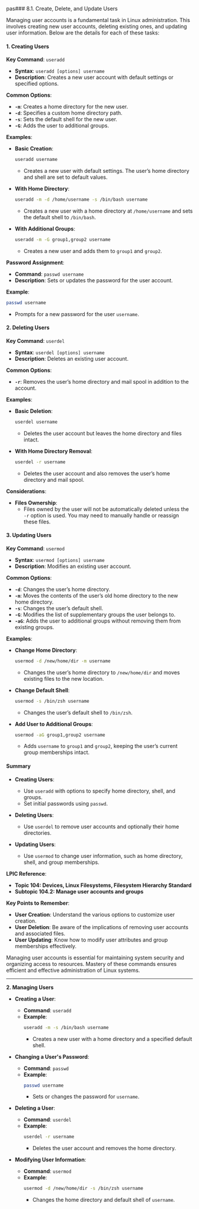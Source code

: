 pas### 8.1. Create, Delete, and Update Users

Managing user accounts is a fundamental task in Linux administration. This involves creating new user accounts, deleting existing ones, and updating user information. Below are the details for each of these tasks:

#### 1. **Creating Users**

**Key Command**: `useradd`

- **Syntax**: `useradd [options] username`
- **Description**: Creates a new user account with default settings or specified options.

**Common Options**:

- **`-m`**: Creates a home directory for the new user.
- **`-d`**: Specifies a custom home directory path.
- **`-s`**: Sets the default shell for the new user.
- **`-G`**: Adds the user to additional groups.

**Examples**:

- **Basic Creation**:
  ```bash
  useradd username
  ```
  - Creates a new user with default settings. The user’s home directory and shell are set to default values.

- **With Home Directory**:
  ```bash
  useradd -m -d /home/username -s /bin/bash username
  ```
  - Creates a new user with a home directory at `/home/username` and sets the default shell to `/bin/bash`.

- **With Additional Groups**:
  ```bash
  useradd -m -G group1,group2 username
  ```
  - Creates a new user and adds them to `group1` and `group2`.

**Password Assignment**:

- **Command**: `passwd username`
- **Description**: Sets or updates the password for the user account.

**Example**:
```bash
passwd username
```
- Prompts for a new password for the user `username`.

#### 2. **Deleting Users**

**Key Command**: `userdel`

- **Syntax**: `userdel [options] username`
- **Description**: Deletes an existing user account.

**Common Options**:

- **`-r`**: Removes the user’s home directory and mail spool in addition to the account.

**Examples**:

- **Basic Deletion**:
  ```bash
  userdel username
  ```
  - Deletes the user account but leaves the home directory and files intact.

- **With Home Directory Removal**:
  ```bash
  userdel -r username
  ```
  - Deletes the user account and also removes the user’s home directory and mail spool.

**Considerations**:

- **Files Ownership**:
  - Files owned by the user will not be automatically deleted unless the `-r` option is used. You may need to manually handle or reassign these files.

#### 3. **Updating Users**

**Key Command**: `usermod`

- **Syntax**: `usermod [options] username`
- **Description**: Modifies an existing user account.

**Common Options**:

- **`-d`**: Changes the user’s home directory.
- **`-m`**: Moves the contents of the user’s old home directory to the new home directory.
- **`-s`**: Changes the user’s default shell.
- **`-G`**: Modifies the list of supplementary groups the user belongs to.
- **`-aG`**: Adds the user to additional groups without removing them from existing groups.

**Examples**:

- **Change Home Directory**:
  ```bash
  usermod -d /new/home/dir -m username
  ```
  - Changes the user’s home directory to `/new/home/dir` and moves existing files to the new location.

- **Change Default Shell**:
  ```bash
  usermod -s /bin/zsh username
  ```
  - Changes the user’s default shell to `/bin/zsh`.

- **Add User to Additional Groups**:
  ```bash
  usermod -aG group1,group2 username
  ```
  - Adds `username` to `group1` and `group2`, keeping the user’s current group memberships intact.

#### Summary

- **Creating Users**:
  - Use `useradd` with options to specify home directory, shell, and groups.
  - Set initial passwords using `passwd`.

- **Deleting Users**:
  - Use `userdel` to remove user accounts and optionally their home directories.

- **Updating Users**:
  - Use `usermod` to change user information, such as home directory, shell, and group memberships.

**LPIC Reference**:
- **Topic 104: Devices, Linux Filesystems, Filesystem Hierarchy Standard**
- **Subtopic 104.2: Manage user accounts and groups**

**Key Points to Remember**:
- **User Creation**: Understand the various options to customize user creation.
- **User Deletion**: Be aware of the implications of removing user accounts and associated files.
- **User Updating**: Know how to modify user attributes and group memberships effectively.

Managing user accounts is essential for maintaining system security and organizing access to resources. Mastery of these commands ensures efficient and effective administration of Linux systems.



___
**2. Managing Users**

- **Creating a User**:
  - **Command**: `useradd`
  - **Example**:
    ```bash
    useradd -m -s /bin/bash username
    ```
    - Creates a new user with a home directory and a specified default shell.

- **Changing a User's Password**:
  - **Command**: `passwd`
  - **Example**:
    ```bash
    passwd username
    ```
    - Sets or changes the password for `username`.

- **Deleting a User**:
  - **Command**: `userdel`
  - **Example**:
    ```bash
    userdel -r username
    ```
    - Deletes the user account and removes the home directory.

- **Modifying User Information**:
  - **Command**: `usermod`
  - **Example**:
    ```bash
    usermod -d /new/home/dir -s /bin/zsh username
    ```
    - Changes the home directory and default shell of `username`.
